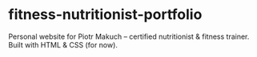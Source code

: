 # fitness-nutritionist-portfolio
Personal website for Piotr Makuch – certified nutritionist &amp; fitness trainer. Built with HTML &amp; CSS (for now).
